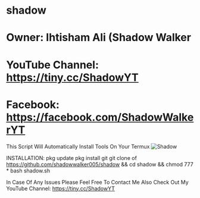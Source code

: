 # shadow
# Owner: Ihtisham Ali (Shadow Walker
# YouTube Channel: https://tiny.cc/ShadowYT
# Facebook: https://facebook.com/ShadowWalkerYT


This Script Will Automatically Install Tools On Your Termux
![Shadow](https://github.com/shadowwalker005/shadow/blob/master/Screenshot_2020-06-24-21-38-14.png)

INSTALLATION:
pkg update
pkg install git
git clone of https://github.com/shadowwalker005/shadow && cd shadow && chmod 777 *
bash shadow.sh


In Case Of Any Issues Please Feel Free To Contact Me
Also Check Out My YouTube Channel: https://tiny.cc/ShadowYT


